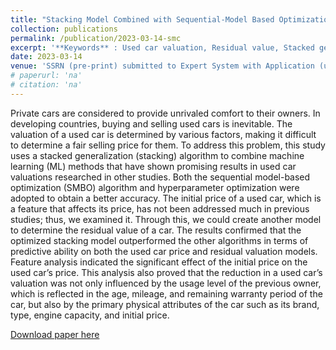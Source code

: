 ```yaml
---
title: "Stacking Model Combined with Sequential-Model Based Optimization for Used Car Valuation"
collection: publications
permalink: /publication/2023-03-14-smc
excerpt: '**Keywords** : Used car valuation, Residual value, Stacked generalization, Sequential model-based optimization, Feature analysis'
date: 2023-03-14
venue: 'SSRN (pre-print) submitted to Expert System with Application (under review)'
# paperurl: 'na'
# citation: 'na'
---
```

Private cars are considered to provide unrivaled comfort to their owners. In developing countries, buying and selling used cars is inevitable. The valuation of a used car is determined by various factors, making it difficult to determine a fair selling price for them. To address this problem, this study uses a stacked generalization (stacking) algorithm to combine machine learning (ML) methods that have shown promising results in used car valuations researched in other studies. Both the sequential model-based optimization (SMBO) algorithm and hyperparameter optimization were adopted to obtain a better accuracy. The initial price of a used car, which is a feature that affects its price, has not been addressed much in previous studies; thus, we examined it. Through this, we could create another model to determine the residual value of a car. The results confirmed that the optimized stacking model outperformed the other algorithms in terms of predictive ability on both the used car price and residual valuation models. Feature analysis indicated the significant effect of the initial price on the used car’s price. This analysis also proved that the reduction in a used car’s valuation was not only influenced by the usage level of the previous owner, which is reflected in the age, mileage, and remaining warranty period of the car, but also by the primary physical attributes of the car such as its brand, type, engine capacity, and initial price.

[Download paper here](https://papers.ssrn.com/sol3/papers.cfm?abstract_id=4388128)